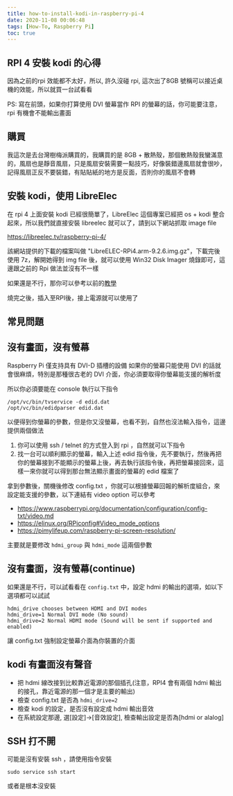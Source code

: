 ```yaml
---
title: how-to-install-kodi-in-raspberry-pi-4
date: 2020-11-08 00:06:48
tags: [How-To, Raspberry Pi]
toc: true
---
```


RPI 4 安裝 kodi 的心得
----------------
因為之前的rpi 效能都不太好，所以, 許久沒碰 rpi, 這次出了8GB 號稱可以接近桌機的效能，所以就買一台試看看

PS: 寫在前頭，如果你打算使用 DVI 螢幕當作 RPI 的螢幕的話，你可能要注意，rpi 有機會不能輸出畫面

購買
---------
我這次是去台灣樹梅派購買的，我購買的是 8GB + 散熱殼，那個散熱殼我蠻滿意的，風扇也是靜音風扇，只是風扇安裝需要一點技巧，好像裝錯邊風扇就會很吵，記得風扇正反不要裝錯，有貼貼紙的地方是反面，否則你的風扇不會轉

安裝 kodi，使用 LibreElec
-----------
在 rpi 4 上面安裝 kodi 已經很簡單了，LibreElec 這個專案已經把 os + kodi 整合起來，所以我們就直接安裝 libreelec 就可以了，請到以下網站抓取 image file 

https://libreelec.tv/raspberry-pi-4/

該網站提供的下載的檔案叫做 "LibreELEC-RPi4.arm-9.2.6.img.gz"，下載完後使用 7z，解開她得到 img file 後，就可以使用  Win32 Disk Imager 燒錄即可，這邊跟之前的 Rpi 做法並沒有不一樣

如果還是不行，那你可以參考以前的[教學](https://wwssllabcd.github.io/blog/2013/01/31/2013-01-31-how-to-setup-raspberry-pi/#%E5%AE%89%E8%A3%9D-OS)

燒完之後，插入至RPI後，接上電源就可以使用了

<!-- more -->

常見問題
------------

沒有畫面，沒有螢幕
------------------
Raspberry Pi 僅支持具有 DVI-D 插槽的設備
如果你的螢幕只能使用 DVI 的話就會很麻煩，特別是那種很古老的 DVI 介面，你必須要取得你螢幕能支援的解析度

所以你必須要能在 console 執行以下指令

    /opt/vc/bin/tvservice -d edid.dat
    /opt/vc/bin/edidparser edid.dat

以便得到你螢幕的參數，但是你又沒螢幕，也看不到，自然也沒法輸入指令，這邊提供兩個做法


1. 你可以使用 ssh / telnet 的方式登入到 rpi ，自然就可以下指令
2. 找一台可以順利顯示的螢幕，輸入上述 edid 指令後，先不要執行，然後再把你的螢幕接到不能顯示的螢幕上後，再去執行該指令後，再把螢幕接回來，這樣一來你就可以得到那台無法顯示畫面的螢幕的 edid 檔案了

拿到參數後，關機後修改 config.txt ，你就可以根據螢幕回報的解析度組合，來設定能支援的參數，以下連結有 video option 可以參考

* https://www.raspberrypi.org/documentation/configuration/config-txt/video.md
* https://elinux.org/RPiconfig#Video_mode_options
* https://pimylifeup.com/raspberry-pi-screen-resolution/

主要就是要修改 `hdmi_group` 與  `hdmi_mode` 這兩個參數

沒有畫面，沒有螢幕(continue)
-----------
如果還是不行，可以試看看在 `config.txt` 中，設定 hdmi 的輸出的選項，如以下選項都可以試試

    hdmi_drive chooses between HDMI and DVI modes
    hdmi_drive=1 Normal DVI mode (No sound)
    hdmi_drive=2 Normal HDMI mode (Sound will be sent if supported and enabled)

讓 config.txt 強制設定螢幕介面為你裝置的介面

kodi 有畫面沒有聲音
-------
* 把 hdmi 線改接到比較靠近電源的那個插孔(注意，RPI4 會有兩個 hdmi 輸出的接孔，靠近電源的那一個才是主要的輸出)
* 檢查 config.txt 是否為 `hdmi_drive=2`
* 檢查 kodi 的設定，是否沒有設定成 hdmi 輸出音效
* 在系統設定那邊, 選[設定]->[音效設定], 檢查輸出設定是否為[hdmi or alalog]

SSH 打不開
--------
可能是沒有安裝 ssh ，請使用指令安裝

    sudo service ssh start

或者是根本沒安裝


